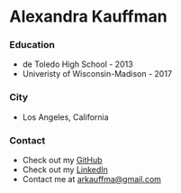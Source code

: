 # Alexandra Kauffman

### Education
* de Toledo High School - 2013
* Univeristy of Wisconsin-Madison - 2017

### City
* Los Angeles, California

### Contact
* Check out my [GitHub](https://github.com/arkauffman)
* Check out my [LinkedIn](htts://linkedin.com/alexandrabloch)
* Contact me at <arkauffma@gmail.com>
